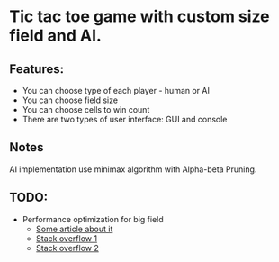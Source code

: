 # Tic tac toe game with custom size field and AI.
## Features:
- You can choose type of each player - human or AI
- You can choose field size
- You can choose cells to win count
- There are two types of user interface: GUI and console

## Notes
AI implementation use minimax algorithm with Alpha-beta Pruning.

## TODO:
- Performance optimization for big field
    - [Some article about it](https://www3.ntu.edu.sg/home/ehchua/programming/java/javagame_tictactoe_ai.html)
    - [Stack overflow 1](https://stackoverflow.com/questions/51364491/minimax-alpha-beta-pruning-algorithm-takes-too-much-time-to-solve-tic-tac-toe-1)
    - [Stack overflow 2](https://stackoverflow.com/questions/51427156/how-to-solve-tic-tac-toe-4x4-game-using-minimax-algorithem-and-alpha-beta-prunin)